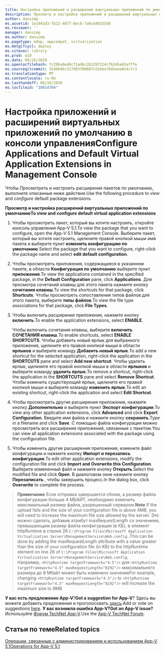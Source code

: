 ```yaml
---
title: Настройка приложений и расширений виртуальных приложений по умолчанию в консоли управления
description: Просмотр и настройка приложений и расширений виртуальных приложений по умолчанию с помощью консоли управления
author: dansimp
ms.assetid: 1e1941d3-fb22-4077-8ec6-7a0cb80335d8
ms.reviewer: ''
manager: dansimp
ms.author: dansimp
ms.pagetype: mdop, appcompat, virtualization
ms.mktglfcycl: deploy
ms.sitesec: library
ms.prod: w10
ms.date: 09/26/2019
ms.openlocfilehash: 7c29ba0e40cf1adbc2b2297124cfb245a65a7ffe
ms.sourcegitcommit: 354664bc527d93f80687cd2eba70d1eea024c7c3
ms.translationtype: MT
ms.contentlocale: ru-RU
ms.lasthandoff: 06/26/2020
ms.locfileid: "10814704"
---
```

#   <span data-ttu-id="7a8d6-103">Настройка приложений и расширений виртуальных приложений по умолчанию в консоли управления</span><span class="sxs-lookup"><span data-stu-id="7a8d6-103">Configure Applications and Default Virtual Application Extensions in Management Console</span></span>

<span data-ttu-id="7a8d6-104">Чтобы *Просмотреть* и *настроить* расширения пакетов по умолчанию, выполните описанные ниже действия.</span><span class="sxs-lookup"><span data-stu-id="7a8d6-104">Use the following procedure to *view* and *configure* default package extensions.</span></span>

**<span data-ttu-id="7a8d6-105">Просмотр и настройка расширений виртуальных приложений по умолчанию</span><span class="sxs-lookup"><span data-stu-id="7a8d6-105">To view and configure default virtual application extensions</span></span>**

1.  <span data-ttu-id="7a8d6-106">Чтобы просмотреть пакет, который вы хотите настроить, откройте консоль управления App-V 5,1.</span><span class="sxs-lookup"><span data-stu-id="7a8d6-106">To view the package that you want to configure, open the App-V 5.1 Management Console.</span></span> <span data-ttu-id="7a8d6-107">Выберите пакет, который вы хотите настроить, щелкните правой кнопкой мыши имя пакета и выберите пункт **изменить конфигурацию по умолчанию**.</span><span class="sxs-lookup"><span data-stu-id="7a8d6-107">Select the package that you want to configure, right-click the package name and select **edit default configuration**.</span></span>

2.  <span data-ttu-id="7a8d6-108">Чтобы просмотреть приложения, содержащиеся в указанном пакете, в области **Конфигурация по умолчанию** выберите пункт **приложения**.</span><span class="sxs-lookup"><span data-stu-id="7a8d6-108">To view the applications contained in the specified package, in the **Default Configuration** pane, click **Applications**.</span></span> <span data-ttu-id="7a8d6-109">Для просмотра сочетаний клавиш для этого пакета нажмите кнопку **сочетания клавиш**.</span><span class="sxs-lookup"><span data-stu-id="7a8d6-109">To view the shortcuts for that package, click **Shortcuts**.</span></span> <span data-ttu-id="7a8d6-110">Чтобы просмотреть сопоставления типов файлов для этого пакета, выберите **типы файлов**.</span><span class="sxs-lookup"><span data-stu-id="7a8d6-110">To view the file type associations for that package, click **File Types**.</span></span>

3.  <span data-ttu-id="7a8d6-111">Чтобы включить расширения приложения, нажмите кнопку **включить**.</span><span class="sxs-lookup"><span data-stu-id="7a8d6-111">To enable the application extensions, select **ENABLE**.</span></span>

    <span data-ttu-id="7a8d6-112">Чтобы включить сочетания клавиш, выберите **включить СОЧЕТАНИЯ клавиш**.</span><span class="sxs-lookup"><span data-stu-id="7a8d6-112">To enable shortcuts, select **ENABLE SHORTCUTS**.</span></span> <span data-ttu-id="7a8d6-113">Чтобы добавить новый ярлык для выбранного приложения, щелкните его правой кнопкой мыши в области **ярлыков** и выберите команду **Добавить новый ярлык**.</span><span class="sxs-lookup"><span data-stu-id="7a8d6-113">To add a new shortcut for the selected application, right-click the application in the **SHORTCUTS** pane and select **Add new shortcut**.</span></span> <span data-ttu-id="7a8d6-114">Чтобы удалить ярлык, щелкните его правой кнопкой мыши в области **ярлыков** и выберите команду **удалить ярлык**.</span><span class="sxs-lookup"><span data-stu-id="7a8d6-114">To remove a shortcut, right-click the application in the **SHORTCUTS** pane and select **Remove Shortcut**.</span></span> <span data-ttu-id="7a8d6-115">Чтобы изменить существующий ярлык, щелкните его правой кнопкой мыши и выберите команду **изменить ярлык**.</span><span class="sxs-lookup"><span data-stu-id="7a8d6-115">To edit an existing shortcut, right-click the application and select **Edit Shortcut**.</span></span>

4.  <span data-ttu-id="7a8d6-116">Чтобы просмотреть другие расширения приложения, нажмите кнопку **Дополнительно** и выберите пункт **Экспорт конфигурации**.</span><span class="sxs-lookup"><span data-stu-id="7a8d6-116">To view any other application extensions, click **Advanced** and click **Export Configuration**.</span></span> <span data-ttu-id="7a8d6-117">Введите имя файла и нажмите кнопку **сохранить**.</span><span class="sxs-lookup"><span data-stu-id="7a8d6-117">Type in a filename and click **Save**.</span></span> <span data-ttu-id="7a8d6-118">С помощью файла конфигурации можно просмотреть все расширения приложений, связанные с пакетом.</span><span class="sxs-lookup"><span data-stu-id="7a8d6-118">You can view all application extensions associated with the package using the configuration file.</span></span>

5.  <span data-ttu-id="7a8d6-119">Чтобы изменить другие расширения приложения, измените файл конфигурации и нажмите кнопку **Импорт и перезапись конфигурации**.</span><span class="sxs-lookup"><span data-stu-id="7a8d6-119">To edit other application extensions, modify the configuration file and click **Import and Overwrite this Configuration**.</span></span> <span data-ttu-id="7a8d6-120">Выберите измененный файл и нажмите кнопку **Открыть**.</span><span class="sxs-lookup"><span data-stu-id="7a8d6-120">Select the modified file and click **Open**.</span></span> <span data-ttu-id="7a8d6-121">В диалоговом окне нажмите кнопку **Перезаписать** , чтобы завершить процесс.</span><span class="sxs-lookup"><span data-stu-id="7a8d6-121">In the dialog box, click **Overwrite** to complete the process.</span></span>

><span data-ttu-id="7a8d6-122">**Примечание** Если отправка завершается сбоем, а размер файла конфигурации больше 4 МБАЙТ, необходимо изменить максимальный размер файла, разрешенный сервером.</span><span class="sxs-lookup"><span data-stu-id="7a8d6-122">**Note** If the upload fails and the size of your configuration file is above 4MB, you will need to increase the maximum file size allowed by the server.</span></span> <span data-ttu-id="7a8d6-123">Это можно сделать, добавив атрибут maxRequestLength со значением, превышающим размер файла конфигурации (в КБ), в элемент httpRuntime в строке 26 `C:\Program Files\Microsoft Application Virtualization Server\ManagementService\Web.config` .</span><span class="sxs-lookup"><span data-stu-id="7a8d6-123">This can be done by adding the maxRequestLength attribute with a value greater than the size of your configuration file (in KB) to the httpRuntime element on line 26 of `C:\Program Files\Microsoft Application Virtualization Server\ManagementService\Web.config`.</span></span>  
<span data-ttu-id="7a8d6-124">Например, `<httpRuntime targetFramework="4.5"/>` для `<httpRuntime targetFramework="4.5" maxRequestLength="8192"/>` максимального размера до 8 Мбайт может быть изменено значение</span><span class="sxs-lookup"><span data-stu-id="7a8d6-124">For example, changing `<httpRuntime targetFramework="4.5"/>` to `<httpRuntime targetFramework="4.5" maxRequestLength="8192"/>` will increase the maximum size to 8MB</span></span>


<span data-ttu-id="7a8d6-125">**У вас есть предложение App-V**?</span><span class="sxs-lookup"><span data-stu-id="7a8d6-125">**Got a suggestion for App-V**?</span></span> <span data-ttu-id="7a8d6-126">Здесь вы можете добавить предложения и проголосовать [здесь](http://appv.uservoice.com/forums/280448-microsoft-application-virtualization).</span><span class="sxs-lookup"><span data-stu-id="7a8d6-126">Add or vote on suggestions [here](http://appv.uservoice.com/forums/280448-microsoft-application-virtualization).</span></span> **<span data-ttu-id="7a8d6-127">У вас возникла ошибка App-V?</span><span class="sxs-lookup"><span data-stu-id="7a8d6-127">Got an App-V issue?</span></span>** <span data-ttu-id="7a8d6-128">Используйте [Форум TechNet App-V](https://social.technet.microsoft.com/Forums/home?forum=mdopappv).</span><span class="sxs-lookup"><span data-stu-id="7a8d6-128">Use the [App-V TechNet Forum](https://social.technet.microsoft.com/Forums/home?forum=mdopappv).</span></span>

## <span data-ttu-id="7a8d6-129">Статьи по теме</span><span class="sxs-lookup"><span data-stu-id="7a8d6-129">Related topics</span></span>


[<span data-ttu-id="7a8d6-130">Операции, связанные с администрированием и использованием App-V 5.1</span><span class="sxs-lookup"><span data-stu-id="7a8d6-130">Operations for App-V 5.1</span></span>](operations-for-app-v-51.md)

 

 





